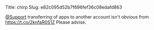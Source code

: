 Title: chirp
Slug: e82c095d52b7f696fef36c08edafd863

<a href="http://twitter.com/Support">@Support</a> transferring of apps to another account isn't obvious from <a href="https://t.co/2knfaR0S1Z">https://t.co/2knfaR0S1Z</a> Please advise.
